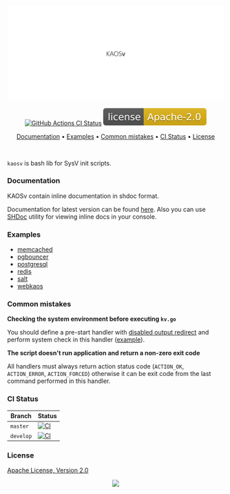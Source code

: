 <p align="center"><a href="#readme"><img src=".github/images/card.svg"/></a></p>

<p align="center">
  <a href="https://kaos.sh/w/kaosv/ci"><img src="https://kaos.sh/w/kaosv/ci.svg" alt="GitHub Actions CI Status" /></a>
  <a href="#license"><img src=".github/images/license.svg"/></a>
</p>

<p align="center"><a href="#documentation">Documentation</a> • <a href="#examples">Examples</a> • <a href="#common-mistakes">Common mistakes</a> • <a href="#ci-status">CI Status</a> • <a href="#license">License</a></p>

<br/>

`kaosv` is bash lib for SysV init scripts.

### Documentation

KAOSv contain inline documentation in shdoc format.

Documentation for latest version can be found [here](https://docs.kaos.st/kaosv/latest/). Also you can use [SHDoc](https://github.com/essentialkaos/shdoc) utility for viewing inline docs in your console.

### Examples

* [memcached](https://github.com/essentialkaos/kaos-repo/blob/master/specs/memcached/SOURCES/memcached.init)
* [pgbouncer](https://github.com/essentialkaos/kaos-repo/blob/master/specs/pgbouncer/SOURCES/pgbouncer.init)
* [postgresql](https://github.com/essentialkaos/kaos-repo/blob/master/specs/postgresql-11/SOURCES/postgresql.init)
* [redis](https://github.com/essentialkaos/kaos-repo/blob/master/specs/redis/SOURCES/redis.init)
* [salt](https://github.com/essentialkaos/kaos-repo/blob/master/specs/salt/SOURCES/salt-master.init)
* [webkaos](https://github.com/essentialkaos/webkaos/blob/master/SOURCES/webkaos.init)

### Common mistakes

**Checking the system environment before executing `kv.go`**

You should define a pre-start handler with [disabled output redirect](https://docs.kaos.st/kaosv/2.15.3/#491) and perform system check in this handler ([example](https://github.com/essentialkaos/kaos-repo/blob/master/specs/pgbouncer/SOURCES/pgbouncer.init#L86)).


**The script doesn't run application and return a non-zero exit code**

All handlers must always return action status code (`ACTION_OK`, `ACTION_ERROR`, `ACTION_FORCED`) otherwise it can be exit code from the last command performed in this handler.

### CI Status

| Branch | Status |
|--------|--------|
| `master` | [![CI](https://kaos.sh/w/kaosv/ci.svg?branch=master)](https://kaos.sh/w/kaosv/ci?query=branch:master) |
| `develop` | [![CI](https://kaos.sh/w/kaosv/ci.svg?branch=master)](https://kaos.sh/w/kaosv/ci?query=branch:develop) |

### License

[Apache License, Version 2.0](https://www.apache.org/licenses/LICENSE-2.0)

<p align="center"><a href="https://essentialkaos.com"><img src="https://gh.kaos.st/ekgh.svg"/></a></p>
